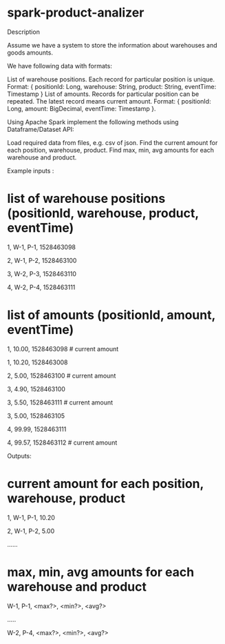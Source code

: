 # spark-product-analizer

Description


Assume we have a system to store the information about warehouses and goods amounts.


We have following data with formats:

List of warehouse positions. Each record for particular position is unique. Format: { positionId: Long, warehouse: String, product: String, eventTime: Timestamp }
List of amounts. Records for particular position can be repeated. The latest record means current amount. Format: { positionId: Long, amount: BigDecimal, eventTime: Timestamp }.

Using Apache Spark implement the following methods using Dataframe/Dataset API:

Load required data from files, e.g. csv of json.
Find the current amount for each position, warehouse, product.
Find max, min, avg amounts for each warehouse and product.


Example inputs :


# list of warehouse positions (positionId, warehouse, product, eventTime)

1, W-1, P-1, 1528463098

2, W-1, P-2, 1528463100

3, W-2, P-3, 1528463110

4, W-2, P-4, 1528463111


# list of amounts (positionId, amount, eventTime)

1, 10.00, 1528463098  # current amount

1, 10.20, 1528463008  

2, 5.00,   1528463100   # current amount

3, 4.90,   1528463100

3, 5.50,   1528463111  # current amount

3, 5.00,   1528463105  

4, 99.99, 1528463111

4, 99.57, 1528463112   # current amount





Outputs:

# current amount for each position, warehouse, product

1, W-1, P-1, 10.20

2, W-1, P-2, 5.00

……


# max, min, avg amounts for each warehouse and product

W-1, P-1, <max?>, <min?>, <avg?>

…..

W-2, P-4, <max?>, <min?>, <avg?>
